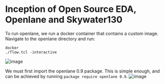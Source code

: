 # Inception of Open Source EDA, Openlane and Skywater130

To run openlane, we run a docker container that contains a custom image.
Navigate to the openlane directory and run:
```
docker
./flow.tcl -interactive
```
![image](https://github.com/Advaith-RN/pes_PhysicalDesignExploration/assets/77977360/8fc763ed-68a8-4dfb-b221-234a1560fcc1)

We must first import the openlane 0.9 package. This is simple enough, and can be achieved by running ```package require openlane 0.9```.
![image](https://github.com/Advaith-RN/pes_PhysicalDesignExploration/assets/77977360/6c7b6907-7360-4e8e-96e7-128e1096423d)
